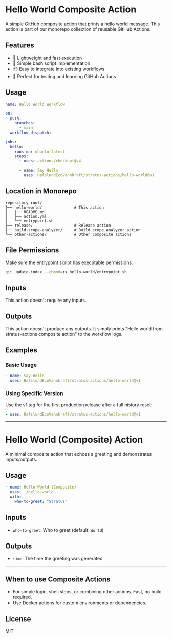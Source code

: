 # Hello World Composite Action

A simple GitHub composite action that prints a hello world message. This action is part of our monorepo collection of reusable GitHub Actions.

## Features

- 🚀 Lightweight and fast execution
- 🔧 Simple bash script implementation
- 📦 Easy to integrate into existing workflows
- 🎯 Perfect for testing and learning GitHub Actions

## Usage

```yaml
name: Hello World Workflow

on:
  push:
    branches:
      - main
  workflow_dispatch:

jobs:
  hello:
    runs-on: ubuntu-latest
    steps:
      - uses: actions/checkout@v4

      - name: Say Hello
        uses: HafslundEcoVannkraft/stratus-actions/hello-world@v1
```

## Location in Monorepo

```
repository-root/
├── hello-world/              # This action
│   ├── README.md
│   ├── action.yml
│   └── entrypoint.sh
├── release/                  # Release action
├── build-scope-analyzer/     # Build scope analyzer action
└── other-actions/            # Other composite actions
```

## File Permissions

Make sure the entrypoint script has executable permissions:

```bash
git update-index --chmod=+x hello-world/entrypoint.sh
```

## Inputs

This action doesn't require any inputs.

## Outputs

This action doesn't produce any outputs. It simply prints "Hello world from stratus-actions composite action" to the workflow logs.

## Examples

### Basic Usage

```yaml
- name: Say Hello
  uses: HafslundEcoVannkraft/stratus-actions/hello-world@v1
```

### Using Specific Version

Use the v1 tag for the first production release after a full history reset:

```yaml
- uses: HafslundEcoVannkraft/stratus-actions/hello-world@v1
```

---

# Hello World (Composite) Action

A minimal composite action that echoes a greeting and demonstrates inputs/outputs.

## Usage

```yaml
- name: Hello World (Composite)
  uses: ./hello-world
  with:
    who-to-greet: "Stratus"
```

## Inputs

- `who-to-greet`: Who to greet (default: `World`)

## Outputs

- `time`: The time the greeting was generated

---

## When to use Composite Actions

- For simple logic, shell steps, or combining other actions. Fast, no build required.
- Use Docker actions for custom environments or dependencies.

## License

MIT
